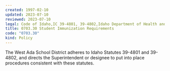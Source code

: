 ```yaml
---
created: 1997-02-10
updated: 2023-07-10
reviewed: 2023-07-10
legal: Code of Idaho,IC 39-4801, 39-4802,Idaho Department of Health and Welfare Rules, IDAPA 16, Title 02, Chapter 15
title: 0703.30 Student Immunization Requirements
code: "0703.30"
kind: Policy
---
```


The West Ada School District adheres to Idaho Statutes 39-4801 and 39-4802, and directs the Superintendent or designee to put into place procedures consistent with these statutes.

